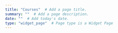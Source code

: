 ```yaml
---
title: "Courses"  # Add a page title.
summary: ""  # Add a page description.
date: ""  # Add today's date.
type: "widget_page"  # Page type is a Widget Page
---
```

